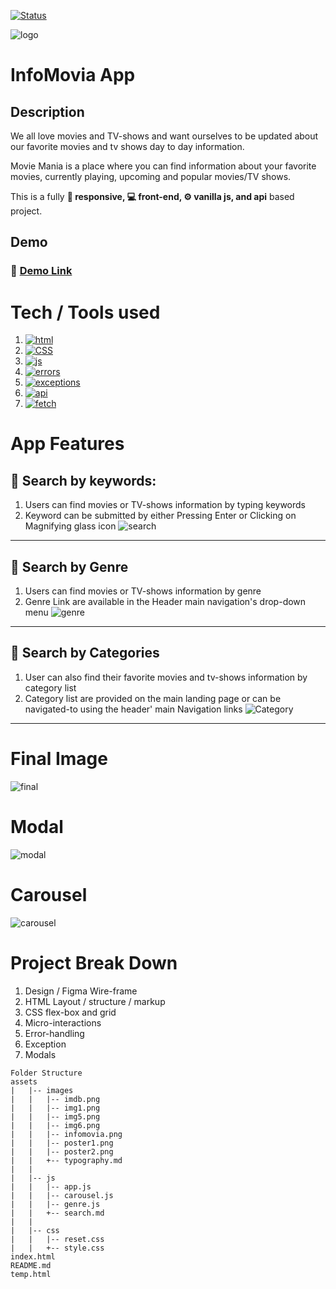 [ ![Status][Badge-Status] ][Site-Page]

![logo](./assets/images/infomovia.png) 
# **InfoMovia** App
## Description
We all love movies and TV-shows and want ourselves to be updated about our favorite movies and tv shows day to day information. 

Movie Mania is a place where you can find information about your favorite movies, currently playing, upcoming and popular movies/TV shows. 

This is a fully **📱 responsive, 💻 front-end, ⚙ vanilla js, and api** based project. 

## Demo

### 🔗 [Demo Link](adnanniaz77.github.io/movie-mania/)

# Tech / Tools used
 1. [![html](https://img.shields.io/static/v1?label=Mark%20Down&message=HTML&color=orange&logo=html5)](https://www.w3schools.com/html/)
 2. [![CSS](https://img.shields.io/static/v1?label=Styling&message=CSS&color=blue&logo=css3)](https://www.w3schools.com/css/)
 3. [![js](https://img.shields.io/static/v1?label=Logic&message=JavaScript&color=yellow&logo=javascript)](https://www.w3schools.com/js/)
 4. [![errors](https://img.shields.io/static/v1?label=Handling&message=Errors&color=red)](https://developer.mozilla.org/en-US/docs/Web/JavaScript/Reference/Global_Objects/Error)
 5. [![exceptions](https://img.shields.io/static/v1?label=Handling&message=Exception&color=orange)](https://www.tutorialspoint.com/javascript/javascript_error_handling.htm)
 6. [![api](https://img.shields.io/static/v1?label=API%20source&message=TMDB_API&color=inactive)](https://developers.themoviedb.org/3)
 7. [![fetch](https://img.shields.io/static/v1?label=Handle%20API&message=Fetch%20Async%20Await&color=inactive)](https://developer.mozilla.org/en-US/docs/Learn/JavaScript/Asynchronous/Async_await)

# App Features
## 🔎 Search by keywords:
   1. Users can find movies or TV-shows information by typing keywords
   2. Keyword can be submitted by either Pressing Enter or Clicking on Magnifying glass icon
![search](./assets/images/github_resources/search.png)

- - -
## 🔎 Search by Genre
   1. Users can find movies or TV-shows information by genre
   2. Genre Link are available in the Header main navigation's drop-down menu
![genre](./assets/images/github_resources/genre.png)

- - -

## 🔎 Search by Categories
   1. User can also find their favorite movies and tv-shows information by category list
   2. Category list are provided on the main landing page or can be navigated-to using 
      the header' main Navigation links
![Category](./assets/images/github_resources/category.png)


- - -

# Final Image
![final](./assets/images/github_resources/screenShot.jpg)

 # Modal
![modal](./assets/images/github_resources/modal.png)

 # Carousel
![carousel](./assets/images/github_resources/carousel.png)

# Project Break Down
 1. Design / Figma Wire-frame
 2. HTML Layout / structure / markup
 3. CSS flex-box and grid
 4. Micro-interactions
 5. Error-handling
 6. Exception
 7. Modals

```
Folder Structure
assets
|   |-- images
|   |   |-- imdb.png
|   |   |-- img1.png
|   |   |-- img5.png
|   |   |-- img6.png
|   |   |-- infomovia.png
|   |   |-- poster1.png
|   |   |-- poster2.png
|   |   +-- typography.md
|   |
|   |-- js
|   |   |-- app.js
|   |   |-- carousel.js
|   |   |-- genre.js
|   |   +-- search.md
|   |
|   |-- css
|   |   |-- reset.css
|   |   +-- style.css
index.html
README.md
temp.html
```

[Badge-Status]: https://img.shields.io/badge/Status-In_Development-informational?style=for-the-badge
[Badge-Contributors]: https://img.shields.io/badge/Contributors-4-lightgreen?style=for-the-badge
[Site-Page]: https://

[Figma]: https://www.figma.com/file/teMV2bbWUKLSKlkn8NHn0I/Poke-Store?node-id=0%3A1
[Trello]: https://trello.com/b/fz2gTMMX/poke-store
[Google Docs]: ___

[React]: https://reactjs.org/
[Sass]: https://sass-lang.com/
[JavaScript]: https://en.wikipedia.org/wiki/JavaScript
[TypeScript]: https://www.typescriptlang.org/
[React-Router-Dom]: https://reactrouter.com/
[Badge-React]: https://img.shields.io/badge/-React-20232A.svg?&style=for-the-badge&logo=React&logoColor=61DAFB
[Badge-Sass]: https://img.shields.io/badge/-Sass-hotpink.svg?&style=for-the-badge&logo=Sass&logoColor=FFF
[Badge-JavaScript]: https://img.shields.io/badge/-JavaScript-323330.svg?&style=for-the-badge&logo=JavaScript&logoColor=F0DB4F
[Badge-TypeScript]: https://img.shields.io/badge/-TypeScript-323330.svg?&style=for-the-badge&logo=TypeScript&logoColor=007ACC
[Badge-React-Router-Dom]: https://img.shields.io/badge/-React_Router-CA4245.svg?style=for-the-badge&logo=React-Router&logoColor=FFF
